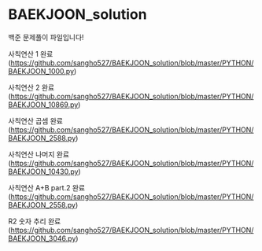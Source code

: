 # BAEKJOON_solution

백준 문제풀이 파일입니다!

사칙연산 1 완료(https://github.com/sangho527/BAEKJOON_solution/blob/master/PYTHON/BAEKJOON_1000.py)

사칙연산 2 완료(https://github.com/sangho527/BAEKJOON_solution/blob/master/PYTHON/BAEKJOON_10869.py)

사칙연산 곱셈 완료(https://github.com/sangho527/BAEKJOON_solution/blob/master/PYTHON/BAEKJOON_2588.py)

사칙연산 나머지 완료(https://github.com/sangho527/BAEKJOON_solution/blob/master/PYTHON/BAEKJOON_10430.py)

사칙연산 A+B part.2 완료(https://github.com/sangho527/BAEKJOON_solution/blob/master/PYTHON/BAEKJOON_2558.py)

R2 숫자 추리 완료(https://github.com/sangho527/BAEKJOON_solution/blob/master/PYTHON/BAEKJOON_3046.py)
